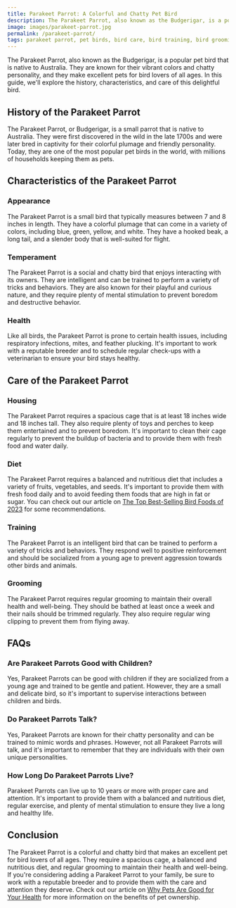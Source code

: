 ```yaml
---
title: Parakeet Parrot: A Colorful and Chatty Pet Bird
description: The Parakeet Parrot, also known as the Budgerigar, is a popular pet bird known for its vibrant colors and chatty personality. In this guide, we'll explore the history, characteristics, and care of this delightful bird.
image: images/parakeet-parrot.jpg
permalink: /parakeet-parrot/
tags: parakeet parrot, pet birds, bird care, bird training, bird grooming
---
```


The Parakeet Parrot, also known as the Budgerigar, is a popular pet bird that is native to Australia. They are known for their vibrant colors and chatty personality, and they make excellent pets for bird lovers of all ages. In this guide, we'll explore the history, characteristics, and care of this delightful bird.

## History of the Parakeet Parrot

The Parakeet Parrot, or Budgerigar, is a small parrot that is native to Australia. They were first discovered in the wild in the late 1700s and were later bred in captivity for their colorful plumage and friendly personality. Today, they are one of the most popular pet birds in the world, with millions of households keeping them as pets.

## Characteristics of the Parakeet Parrot

### Appearance

The Parakeet Parrot is a small bird that typically measures between 7 and 8 inches in length. They have a colorful plumage that can come in a variety of colors, including blue, green, yellow, and white. They have a hooked beak, a long tail, and a slender body that is well-suited for flight.

### Temperament

The Parakeet Parrot is a social and chatty bird that enjoys interacting with its owners. They are intelligent and can be trained to perform a variety of tricks and behaviors. They are also known for their playful and curious nature, and they require plenty of mental stimulation to prevent boredom and destructive behavior.

### Health

Like all birds, the Parakeet Parrot is prone to certain health issues, including respiratory infections, mites, and feather plucking. It's important to work with a reputable breeder and to schedule regular check-ups with a veterinarian to ensure your bird stays healthy.

## Care of the Parakeet Parrot

### Housing

The Parakeet Parrot requires a spacious cage that is at least 18 inches wide and 18 inches tall. They also require plenty of toys and perches to keep them entertained and to prevent boredom. It's important to clean their cage regularly to prevent the buildup of bacteria and to provide them with fresh food and water daily.

### Diet

The Parakeet Parrot requires a balanced and nutritious diet that includes a variety of fruits, vegetables, and seeds. It's important to provide them with fresh food daily and to avoid feeding them foods that are high in fat or sugar. You can check out our article on [The Top Best-Selling Bird Foods of 2023](https://forpetswithlove.com/best-selling-cat-foods/) for some recommendations.

### Training

The Parakeet Parrot is an intelligent bird that can be trained to perform a variety of tricks and behaviors. They respond well to positive reinforcement and should be socialized from a young age to prevent aggression towards other birds and animals.

### Grooming

The Parakeet Parrot requires regular grooming to maintain their overall health and well-being. They should be bathed at least once a week and their nails should be trimmed regularly. They also require regular wing clipping to prevent them from flying away.

## FAQs

### Are Parakeet Parrots Good with Children?

Yes, Parakeet Parrots can be good with children if they are socialized from a young age and trained to be gentle and patient. However, they are a small and delicate bird, so it's important to supervise interactions between children and birds.

### Do Parakeet Parrots Talk?

Yes, Parakeet Parrots are known for their chatty personality and can be trained to mimic words and phrases. However, not all Parakeet Parrots will talk, and it's important to remember that they are individuals with their own unique personalities.

### How Long Do Parakeet Parrots Live?

Parakeet Parrots can live up to 10 years or more with proper care and attention. It's important to provide them with a balanced and nutritious diet, regular exercise, and plenty of mental stimulation to ensure they live a long and healthy life.

## Conclusion

The Parakeet Parrot is a colorful and chatty bird that makes an excellent pet for bird lovers of all ages. They require a spacious cage, a balanced and nutritious diet, and regular grooming to maintain their health and well-being. If you're considering adding a Parakeet Parrot to your family, be sure to work with a reputable breeder and to provide them with the care and attention they deserve. Check out our article on [Why Pets Are Good for Your Health](https://forpetswithlove.com/why-pets-are-good-for-your-health/) for more information on the benefits of pet ownership.